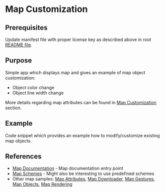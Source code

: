 # Map Customization 

## Prerequisites

Update manifest file with proper license key as described above in root [README file](../README.md).

## Purpose

Simple app which displays map and gives an example of map object customization:
- Object color change
- Object line width change

More details regarding map attributes can be found in [Map Customization](https://developer.here.com/documentation/android-premium/dev_guide/topics/map-customization.html) section.

## Example

Code snippet which provides an example how to modify/customize existing map objects.

## References
- [Map Documentation](https://developer.here.com/documentation/android-premium/dev_guide/topics/maps.html) - Map documentation entry point
- [Map Schemes](https://developer.here.com/documentation/android-premium/dev_guide/topics/map-schemes.html) - Might also be interesting to use predefined schemes
- Other map samples: [Map Attributes](../map-attributes/), [Map Downloader](../map-downloader/), [Map Gestures](../map-gestures/), [Map Objects](../map-objects/), [Map Rendering](../map-rendering/)
